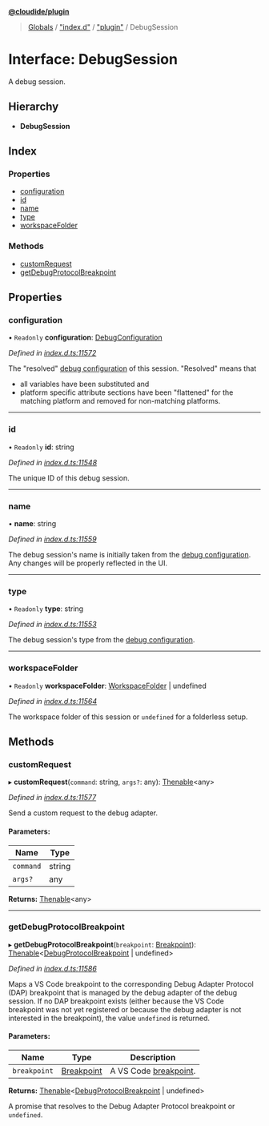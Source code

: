 **[@cloudide/plugin](../README.md)**

> [Globals](../README.md) / ["index.d"](../modules/_index_d_.md) / ["plugin"](../modules/_index_d_._plugin_.md) / DebugSession

# Interface: DebugSession

A debug session.

## Hierarchy

* **DebugSession**

## Index

### Properties

* [configuration](_index_d_._plugin_.debugsession.md#configuration)
* [id](_index_d_._plugin_.debugsession.md#id)
* [name](_index_d_._plugin_.debugsession.md#name)
* [type](_index_d_._plugin_.debugsession.md#type)
* [workspaceFolder](_index_d_._plugin_.debugsession.md#workspacefolder)

### Methods

* [customRequest](_index_d_._plugin_.debugsession.md#customrequest)
* [getDebugProtocolBreakpoint](_index_d_._plugin_.debugsession.md#getdebugprotocolbreakpoint)

## Properties

### configuration

• `Readonly` **configuration**: [DebugConfiguration](_index_d_._plugin_.debugconfiguration.md)

*Defined in [index.d.ts:11572](https://github.com/shuyaqian/cloudide-plugin-api/blob/9d985be/index.d.ts#L11572)*

The "resolved" [debug configuration](#DebugConfiguration) of this session.
"Resolved" means that
- all variables have been substituted and
- platform specific attribute sections have been "flattened" for the matching platform and removed for non-matching platforms.

___

### id

• `Readonly` **id**: string

*Defined in [index.d.ts:11548](https://github.com/shuyaqian/cloudide-plugin-api/blob/9d985be/index.d.ts#L11548)*

The unique ID of this debug session.

___

### name

•  **name**: string

*Defined in [index.d.ts:11559](https://github.com/shuyaqian/cloudide-plugin-api/blob/9d985be/index.d.ts#L11559)*

The debug session's name is initially taken from the [debug configuration](#DebugConfiguration).
Any changes will be properly reflected in the UI.

___

### type

• `Readonly` **type**: string

*Defined in [index.d.ts:11553](https://github.com/shuyaqian/cloudide-plugin-api/blob/9d985be/index.d.ts#L11553)*

The debug session's type from the [debug configuration](#DebugConfiguration).

___

### workspaceFolder

• `Readonly` **workspaceFolder**: [WorkspaceFolder](_index_d_._plugin_.workspacefolder.md) \| undefined

*Defined in [index.d.ts:11564](https://github.com/shuyaqian/cloudide-plugin-api/blob/9d985be/index.d.ts#L11564)*

The workspace folder of this session or `undefined` for a folderless setup.

## Methods

### customRequest

▸ **customRequest**(`command`: string, `args?`: any): [Thenable](_index_d_.thenable.md)\<any>

*Defined in [index.d.ts:11577](https://github.com/shuyaqian/cloudide-plugin-api/blob/9d985be/index.d.ts#L11577)*

Send a custom request to the debug adapter.

#### Parameters:

Name | Type |
------ | ------ |
`command` | string |
`args?` | any |

**Returns:** [Thenable](_index_d_.thenable.md)\<any>

___

### getDebugProtocolBreakpoint

▸ **getDebugProtocolBreakpoint**(`breakpoint`: [Breakpoint](../classes/_index_d_._plugin_.breakpoint.md)): [Thenable](_index_d_.thenable.md)\<[DebugProtocolBreakpoint](_index_d_._plugin_.debugprotocolbreakpoint.md) \| undefined>

*Defined in [index.d.ts:11586](https://github.com/shuyaqian/cloudide-plugin-api/blob/9d985be/index.d.ts#L11586)*

Maps a VS Code breakpoint to the corresponding Debug Adapter Protocol (DAP) breakpoint that is managed by the debug adapter of the debug session.
If no DAP breakpoint exists (either because the VS Code breakpoint was not yet registered or because the debug adapter is not interested in the breakpoint), the value `undefined` is returned.

#### Parameters:

Name | Type | Description |
------ | ------ | ------ |
`breakpoint` | [Breakpoint](../classes/_index_d_._plugin_.breakpoint.md) | A VS Code [breakpoint](#Breakpoint). |

**Returns:** [Thenable](_index_d_.thenable.md)\<[DebugProtocolBreakpoint](_index_d_._plugin_.debugprotocolbreakpoint.md) \| undefined>

A promise that resolves to the Debug Adapter Protocol breakpoint or `undefined`.
